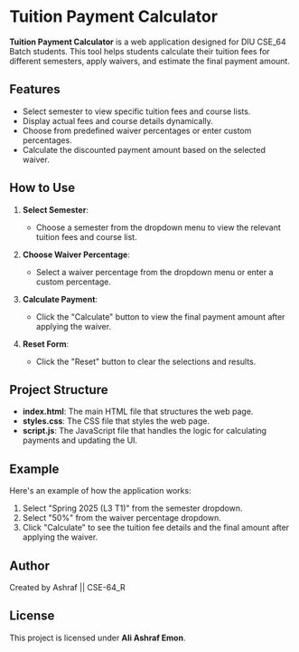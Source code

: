 # Tuition Payment Calculator

**Tuition Payment Calculator** is a web application designed for DIU CSE_64 Batch students. This tool helps students calculate their tuition fees for different semesters, apply waivers, and estimate the final payment amount.

## Features

- Select semester to view specific tuition fees and course lists.
- Display actual fees and course details dynamically.
- Choose from predefined waiver percentages or enter custom percentages.
- Calculate the discounted payment amount based on the selected waiver.

## How to Use

1. **Select Semester**:
   - Choose a semester from the dropdown menu to view the relevant tuition fees and course list.

2. **Choose Waiver Percentage**:
   - Select a waiver percentage from the dropdown menu or enter a custom percentage.

3. **Calculate Payment**:
   - Click the "Calculate" button to view the final payment amount after applying the waiver.

4. **Reset Form**:
   - Click the "Reset" button to clear the selections and results.

## Project Structure

- **index.html**: The main HTML file that structures the web page.
- **styles.css**: The CSS file that styles the web page.
- **script.js**: The JavaScript file that handles the logic for calculating payments and updating the UI.

## Example

Here's an example of how the application works:

1. Select "Spring 2025 (L3 T1)" from the semester dropdown.
2. Select "50%" from the waiver percentage dropdown.
3. Click "Calculate" to see the tuition fee details and the final amount after applying the waiver.

## Author

Created by Ashraf || CSE-64_R

## License

This project is licensed under **Ali Ashraf Emon**.
